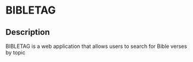 # BIBLETAG

## Description

BIBLETAG is a web application that allows users to search for Bible verses by topic
